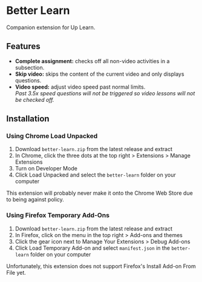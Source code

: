 # Better Learn

Companion extension for Up Learn.

## Features

- **Complete assignment:** checks off all non-video activities in a subsection.
- **Skip video:** skips the content of the current video and only displays questions.
- **Video speed:** adjust video speed past normal limits.  
  *Past 3.5x speed questions will not be triggered so video lessons will not be checked off.*


## Installation

### Using Chrome Load Unpacked
1. Download `better-learn.zip` from the latest release and extract
1. In Chrome, click the three dots at the top right > Extensions > Manage Extensions
1. Turn on Developer Mode
1. Click Load Unpacked and select the `better-learn` folder on your computer

This extension will probably never make it onto the Chrome Web Store due to being against policy.

### Using Firefox Temporary Add-Ons
1. Download `better-learn.zip` from the latest release and extract
1. In Firefox, click on the menu in the top right > Add-ons and themes
1. Click the gear icon next to Manage Your Extensions > Debug Add-ons
1. Click Load Temporary Add-on and select `manifest.json` in the `better-learn` folder on your computer

Unfortunately, this extension does not support Firefox's Install Add-on From File yet.

